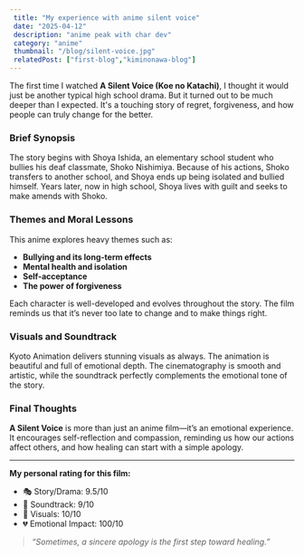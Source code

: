 ```yaml
---
 title: "My experience with anime silent voice"
 date: "2025-04-12"
 description: "anime peak with char dev"
 category: "anime"
 thumbnail: "/blog/silent-voice.jpg"
 relatedPost: ["first-blog","kiminonawa-blog"]
---
```


The first time I watched **A Silent Voice (Koe no Katachi)**, I thought it would just be another typical high school drama. But it turned out to be much deeper than I expected. It's a touching story of regret, forgiveness, and how people can truly change for the better.

### Brief Synopsis

The story begins with Shoya Ishida, an elementary school student who bullies his deaf classmate, Shoko Nishimiya. Because of his actions, Shoko transfers to another school, and Shoya ends up being isolated and bullied himself. Years later, now in high school, Shoya lives with guilt and seeks to make amends with Shoko.

### Themes and Moral Lessons

This anime explores heavy themes such as:

- **Bullying and its long-term effects**
- **Mental health and isolation**
- **Self-acceptance**
- **The power of forgiveness**

Each character is well-developed and evolves throughout the story. The film reminds us that it’s never too late to change and to make things right.

### Visuals and Soundtrack

Kyoto Animation delivers stunning visuals as always. The animation is beautiful and full of emotional depth. The cinematography is smooth and artistic, while the soundtrack perfectly complements the emotional tone of the story.

### Final Thoughts

**A Silent Voice** is more than just an anime film—it’s an emotional experience. It encourages self-reflection and compassion, reminding us how our actions affect others, and how healing can start with a simple apology.

---

**My personal rating for this film:**

- 🎭 Story/Drama: 9.5/10  
- 🎵 Soundtrack: 9/10  
- 🎨 Visuals: 10/10  
- 💔 Emotional Impact: 100/10

> *“Sometimes, a sincere apology is the first step toward healing.”*
